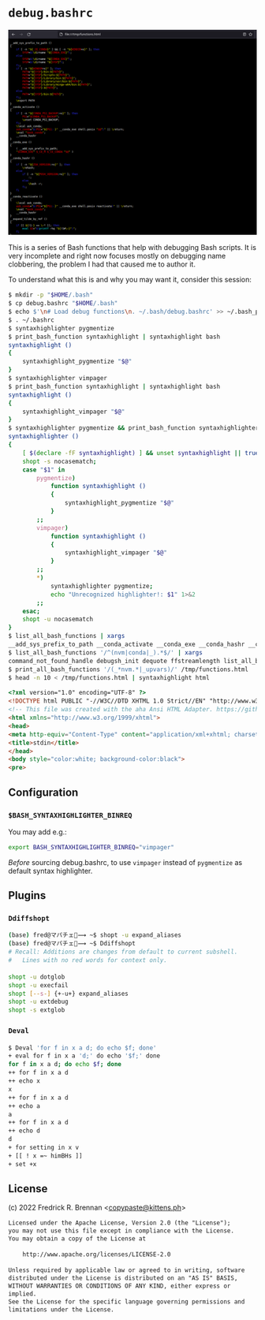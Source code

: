 # `debug.bashrc`

![](doc/screenshot.png)

This is a series of Bash functions that help with debugging Bash scripts. It is
very incomplete and right now focuses mostly on debugging name clobbering, the
problem I had that caused me to author it.

To understand what this is and why you may want it, consider this session:

```bash
$ mkdir -p "$HOME/.bash"
$ cp debug.bashrc "$HOME/.bash"
$ echo $'\n# Load debug functions\n. ~/.bash/debug.bashrc' >> ~/.bash_profile
$ . ~/.bashrc
$ syntaxhighlighter pygmentize
$ print_bash_function syntaxhighlight | syntaxhighlight bash
syntaxhighlight ()
{
    syntaxhighlight_pygmentize "$@"
}
$ syntaxhighlighter vimpager
$ print_bash_function syntaxhighlight | syntaxhighlight bash
syntaxhighlight ()
{
    syntaxhighlight_vimpager "$@"
}
$ syntaxhighlighter pygmentize && print_bash_function syntaxhighlighter | syntaxhighlight bash
syntaxhighlighter ()
{
    [ $(declare -fF syntaxhighlight) ] && unset syntaxhighlight || true;
    shopt -s nocasematch;
    case "$1" in
        pygmentize)
            function syntaxhighlight ()
            {
                syntaxhighlight_pygmentize "$@"
            }
        ;;
        vimpager)
            function syntaxhighlight ()
            {
                syntaxhighlight_vimpager "$@"
            }
        ;;
        *)
            syntaxhighlighter pygmentize;
            echo "Unrecognized highlighter!: $1" 1>&2
        ;;
    esac;
    shopt -u nocasematch
}
$ list_all_bash_functions | xargs
__add_sys_prefix_to_path __conda_activate __conda_exe __conda_hashr __conda_reactivate __expand_tilde_by_ref __get_cword_at_cursor_by_ref __git_eread __git_ps1 __git_ps1_colorize_gitstring __git_ps1_show_upstream __git_sequencer_status __load_completion __ltrim_colon_completions __nvm __nvm_alias __nvm_aliases __nvm_commands __nvm_generate_completion __nvm_installed_nodes __nvm_options __parse_options __reassemble_comp_words_by_ref _allowed_groups _allowed_users _apport-bug _apport-cli _apport-collect _apport-unpack _apport_parameterless _apport_symptoms _available_interfaces _bashcomp_try_faketty _bq_completer _cd _cd_devices _command _command_offset _complete_as_root _completer _completion_loader _configured_interfaces _count_args _dvd_devices _expand _filedir _filedir_xspec _fstypes _get_comp_words_by_ref _get_cword _get_first_arg _get_pword _gids _have _included_ssh_config_files _init_completion _installed_modules _ip_addresses _kernel_versions _known_hosts _known_hosts_real _longopt _mac_addresses _minimal _modules _ncpus _parse_help _parse_usage _pci_ids _pgids _pids _pnames _python_argcomplete _quote_readline_by_ref _rbenv _realcommand _rl_enabled _root_command _service _services _shells _signals _split_longopt _sysvdirs _terms _tilde _uids _upvar _upvars _usb_ids _user_at_host _usergroup _userland _variable_assignments _variables _xfunc _xinetd_services command_not_found_handle conda debugsh_init dequote ffstreamlength list_all_bash_functions nvm nvm_add_iojs_prefix nvm_alias nvm_alias_path nvm_auto nvm_binary_available nvm_cache_dir nvm_cd nvm_change_path nvm_check_file_permissions nvm_clang_version nvm_command_info nvm_compare_checksum nvm_compute_checksum nvm_curl_libz_support nvm_curl_use_compression nvm_curl_version nvm_die_on_prefix nvm_download nvm_download_artifact nvm_echo nvm_echo_with_colors nvm_ensure_default_set nvm_ensure_version_installed nvm_ensure_version_prefix nvm_err nvm_err_with_colors nvm_find_nvmrc nvm_find_project_dir nvm_find_up nvm_format_version nvm_get_arch nvm_get_artifact_compression nvm_get_checksum nvm_get_checksum_alg nvm_get_checksum_binary nvm_get_colors nvm_get_default_packages nvm_get_download_slug nvm_get_latest nvm_get_make_jobs nvm_get_minor_version nvm_get_mirror nvm_get_os nvm_grep nvm_has nvm_has_colors nvm_has_non_aliased nvm_has_solaris_binary nvm_has_system_iojs nvm_has_system_node nvm_install_binary nvm_install_binary_extract nvm_install_default_packages nvm_install_latest_npm nvm_install_npm_if_needed nvm_install_source nvm_iojs_prefix nvm_iojs_version_has_solaris_binary nvm_is_alias nvm_is_iojs_version nvm_is_merged_node_version nvm_is_natural_num nvm_is_valid_version nvm_is_version_installed nvm_is_zsh nvm_list_aliases nvm_ls nvm_ls_current nvm_ls_remote nvm_ls_remote_index_tab nvm_ls_remote_iojs nvm_make_alias nvm_match_version nvm_node_prefix nvm_node_version_has_solaris_binary nvm_normalize_lts nvm_normalize_version nvm_npm_global_modules nvm_npmrc_bad_news_bears nvm_num_version_groups nvm_print_alias_path nvm_print_color_code nvm_print_default_alias nvm_print_formatted_alias nvm_print_implicit_alias nvm_print_npm_version nvm_print_versions nvm_process_parameters nvm_rc_version nvm_remote_version nvm_remote_versions nvm_resolve_alias nvm_resolve_local_alias nvm_sanitize_path nvm_set_colors nvm_stdout_is_terminal nvm_strip_iojs_prefix nvm_strip_path nvm_supports_xz nvm_tree_contains_path nvm_use_if_needed nvm_validate_implicit_alias nvm_version nvm_version_dir nvm_version_greater nvm_version_greater_than_or_equal_to nvm_version_path prime-run print_all_bash_functions print_bash_function quote quote_readline rbenv syntaxhighlight syntaxhighlight_pygmentize syntaxhighlight_vimpager syntaxhighlighter
$ list_all_bash_functions '/^(nvm|conda|_).*$/' | xargs
command_not_found_handle debugsh_init dequote ffstreamlength list_all_bash_functions prime-run print_all_bash_functions print_bash_function quote quote_readline rbenv syntaxhighlight syntaxhighlight_pygmentize syntaxhighlight_vimpager syntaxhighlighter
$ print_all_bash_functions '/(_*nvm.*|_upvars)/' /tmp/functions.html
$ head -n 10 < /tmp/functions.html | syntaxhighlight html
```
```html
<?xml version="1.0" encoding="UTF-8" ?>
<!DOCTYPE html PUBLIC "-//W3C//DTD XHTML 1.0 Strict//EN" "http://www.w3.org/TR/xhtml1/DTD/xhtml1-strict.dtd">
<!-- This file was created with the aha Ansi HTML Adapter. https://github.com/theZiz/aha -->
<html xmlns="http://www.w3.org/1999/xhtml">
<head>
<meta http-equiv="Content-Type" content="application/xml+xhtml; charset=UTF-8"/>
<title>stdin</title>
</head>
<body style="color:white; background-color:black">
<pre>
```
## Configuration

### `$BASH_SYNTAXHIGHLIGHTER_BINREQ`

You may add e.g.:

```bash
export BASH_SYNTAXHIGHLIGHTER_BINREQ="vimpager"
```

*Before* sourcing debug.bashrc, to use `vimpager` instead of `pygmentize` as default syntax highlighter.

## Plugins

### `Ddiffshopt`

```bash
(base) fred@マパチェ🦝⟿ ~$ shopt -u expand_aliases
(base) fred@マパチェ🦝⟿ ~$ Ddiffshopt
# Recall: Additions are changes from default to current subshell.
#	Lines with no red words for context only.

shopt -u dotglob
shopt -u execfail
shopt [--s-] {+-u+} expand_aliases
shopt -u extdebug
shopt -s extglob
```

### `Deval`

```bash
$ Deval 'for f in x a d; do echo $f; done'
+ eval for f in x a 'd;' do echo '$f;' done
for f in x a d; do echo $f; done
++ for f in x a d
++ echo x
x
++ for f in x a d
++ echo a
a
++ for f in x a d
++ echo d
d
+ for setting in x v
+ [[ ! x =~ himBHs ]]
+ set +x
```

## License

(c) 2022 Fredrick R. Brennan &lt;copypaste@kittens.ph&gt;

    Licensed under the Apache License, Version 2.0 (the "License");
    you may not use this file except in compliance with the License.
    You may obtain a copy of the License at

        http://www.apache.org/licenses/LICENSE-2.0

    Unless required by applicable law or agreed to in writing, software
    distributed under the License is distributed on an "AS IS" BASIS,
    WITHOUT WARRANTIES OR CONDITIONS OF ANY KIND, either express or implied.
    See the License for the specific language governing permissions and
    limitations under the License.
